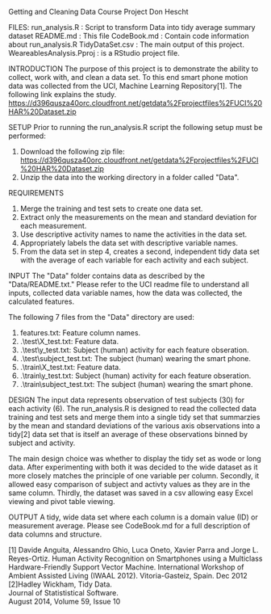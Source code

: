 Getting and Cleaning Data
Course Project
Don Hescht

FILES:
run_analysis.R : Script to transform Data into tidy average summary dataset
README.md : This file
CodeBook.md : Contain code information about run_analysis.R
TidyDataSet.csv : The main output of this project. 
WeareablesAnalysis.Pproj : is a RStudio project file.

INTRODUCTION
The purpose of this project is to demonstrate the ability to collect, 
work with, and clean a data set.  To this end smart phone motion
data was collected from the UCI, Machine Learning Repository[1].  The following 
link explains the study.
https://d396qusza40orc.cloudfront.net/getdata%2Fprojectfiles%2FUCI%20HAR%20Dataset.zip

SETUP 
Prior to running the run_analysis.R script the following setup must be 
performed:
1) Download the following zip file:
https://d396qusza40orc.cloudfront.net/getdata%2Fprojectfiles%2FUCI%20HAR%20Dataset.zip
2) Unzip the data into the working directory in a folder called "Data".

REQUIREMENTS
1) Merge the training and test sets to create one data set.
2) Extract only the measurements on the mean and standard deviation for 
each measurement.
3) Use descriptive activity names to name the activities in the data set.
4) Appropriately labels the data set with descriptive variable names.
5) From the data set in step 4, creates a second, independent tidy data set 
with the average of each variable for each activity and each subject.

INPUT
The "Data" folder contains data as described by the "Data/README.txt."  Please 
refer to the UCI readme file to understand all inputs, collected 
data variable names, how the data was collected, the calculated features.

The following 7 files from the "Data" directory are used:
1) features.txt: Feature column names.
2) .\test\X_test.txt: Feature data.
3) .\test\y_test.txt: Subject (human) activity for each feature obseration.
4) .\test\subject_test.txt: The subject (human) wearing the smart phone.
5) .\train\X_test.txt: Feature data.
6) .\train\y_test.txt: Subject (human) activity for each feature obseration.
7) .\train\subject_test.txt: The subject (human) wearing the smart phone.

DESIGN
The input data represents observation of test subjects (30) for 
each activity (6).  The run_analysis.R is designed to read the collected data 
training and test sets and merge them into a single tidy set that summarzies 
by the mean and standard deviations of the various axis observations into 
a tidy[2] data set that is itself an average of these observations binned
by subject and activity.

The main design choice was whether to display the tidy set as wode or long 
data.  After experimenting with both it was decided to the wide dataset as 
it more closely matches the principle of one variable per column.  Secondly,
it allowed easy comparison of subject and activty values as they are in the 
same column.  Thirdly, the dataset was saved in a csv allowing easy 
Excel viewing and pivot table viewing.

OUTPUT
A tidy, wide data set where each column is a domain value (ID) or measurement 
average.  Please see CodeBook.md for a full description of data columns 
and structure.

[1] Davide Anguita, Alessandro Ghio, Luca Oneto, Xavier Parra and Jorge L. 
Reyes-Ortiz. 
Human Activity Recognition on Smartphones using a Multiclass 
Hardware-Friendly Support Vector Machine. 
International Workshop of Ambient Assisted Living (IWAAL 2012). 
Vitoria-Gasteiz, Spain. Dec 2012
[2]Hadley Wickham, Tidy Data.  
Journal of Statististical Software.  
August 2014, Volume 59, Issue 10